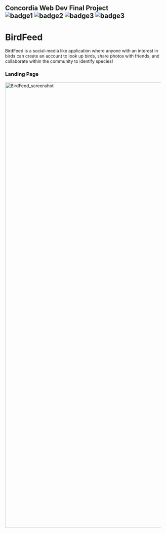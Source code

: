 ## Concordia Web Dev Final Project <br> ![badge1](https://img.shields.io/badge/Front--end-React-blue) ![badge2](https://img.shields.io/badge/Back--end-Node.js-green) ![badge3](https://img.shields.io/badge/MongoDB-important) ![badge3](https://img.shields.io/badge/Styled--Components-yellow)

# BirdFeed

<p> BirdFeed is a social-media like application where anyone with an interest in birds can create an account to look up birds, share photos with friends, and collaborate within the community to identify species! <p>
  
### Landing Page
  
<img width="1440" alt="BirdFeed_screenshot" src="https://user-images.githubusercontent.com/122415068/231347985-6c1b8834-7d24-4d0a-89d5-bd6d29354be5.png">
